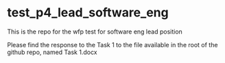 # test_p4_lead_software_eng
This is the repo for the wfp test for software eng lead position

Please find the response to the Task 1 to the file available in the root of the github repo, named Task 1.docx
